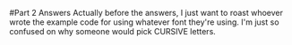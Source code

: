 #Part 2 Answers
Actually before the answers, I just want to roast whoever wrote the example code for using whatever font they're using. I'm just so confused on why someone would pick CURSIVE letters.
